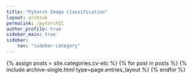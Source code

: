 ```yaml
---
title: "Pytorch Image classification"
layout: archive
permalink: /pytorchIC
author_profile: true
sidebar_main: true
sidebar:
    nav: "sidebar-category"
---
```



{% assign posts = site.categories.cv-etc %}
{% for post in posts %} {% include archive-single.html type=page.entries_layout %} {% endfor %}
